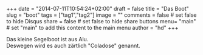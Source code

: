 +++
date = "2014-07-11T10:54:24+02:00"
draft = false
title = "Das Boot"
slug = "boot"
tags = ["tag1","tag2"]
image = ""
comments = false	# set false to hide Disqus
share = false	# set false to hide share buttons
menu= "main"		# set "main" to add this content to the main menu
author = "hd"
+++

Das kleine Segelboot ist aus Alu.  
Deswegen wird es auch zärtlich "Coladose" genannt.


